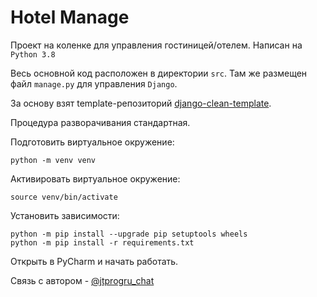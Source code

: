 # Hotel Manage

Проект на коленке для управления гостиницей/отелем. Написан на `Python 3.8`

Весь основной код расположен в директории `src`. Там же размещен файл `manage.py` для управления `Django`.

За основу взят template-репозиторий [django-clean-template](https://github.com/alexey-goloburdin/django-clean-template).

Процедура разворачивания стандартная.

Подготовить виртуальное окружение:
```shell script
python -m venv venv
```

Активировать виртуальное окружение:
```shell script
source venv/bin/activate
```

Установить зависимости:
```shell script
python -m pip install --upgrade pip setuptools wheels
python -m pip install -r requirements.txt
```

Открыть в PyCharm и начать работать.

Связь с автором - [@jtprogru_chat](https://ttttt.me/jtprogru_chat)

